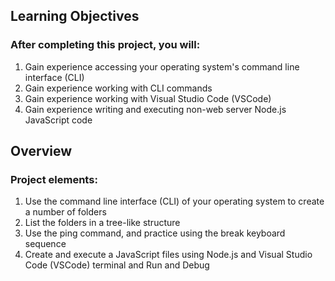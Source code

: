 ## Learning Objectives

### After completing this project, you will:

1. Gain experience accessing your operating system's command line interface (CLI)
2. Gain experience working with CLI commands
3. Gain experience working with Visual Studio Code (VSCode)
4. Gain experience writing and executing non-web server Node.js JavaScript code

## Overview

### Project elements:

1. Use the command line interface (CLI) of your operating system to create a number of folders
2. List the folders in a tree-like structure
3. Use the ping command, and practice using the break keyboard sequence
4. Create and execute a JavaScript files using Node.js and Visual Studio Code (VSCode) terminal and Run and Debug
